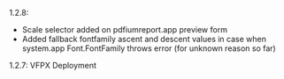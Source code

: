 1.2.8: 
 - Scale selector added on pdfiumreport.app preview form
 - Added fallback fontfamily ascent and descent values in case when system.app Font.FontFamily throws error (for unknown reason so far)

1.2.7: VFPX Deployment
